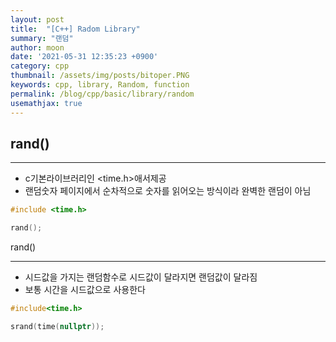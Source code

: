 ```yaml
---
layout: post
title:  "[C++] Radom Library"
summary: "랜덤"
author: moon
date: '2021-05-31 12:35:23 +0900'
category: cpp
thumbnail: /assets/img/posts/bitoper.PNG
keywords: cpp, library, Random, function
permalink: /blog/cpp/basic/library/random
usemathjax: true
---
```

## rand()

---

- c기본라이브러리인 <time.h>애서제공
- 랜덤숫자 페이지에서 순차적으로 숫자를 읽어오는 방식이라 완벽한 랜덤이 아님

```cpp
#include <time.h>

rand();
```

rand()

---

- 시드값을 가지는 랜덤함수로 시드값이 달라지면 랜덤값이 달라짐
- 보통 시간을 시드값으로 사용한다

```cpp
#include<time.h>

srand(time(nullptr));
```